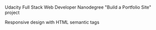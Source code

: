 Udacity Full Stack Web Developer Nanodegree
"Build a Portfolio Site" project

Responsive design with HTML semantic tags
